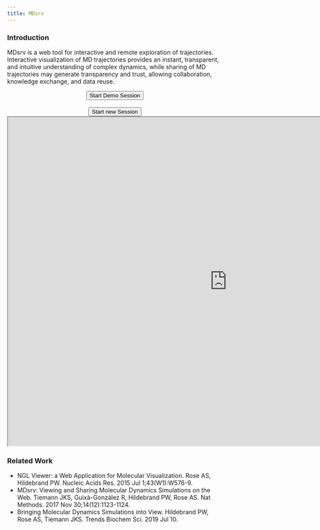 ```yaml
---
title: MDsrv
---
```

### Introduction

MDsrv is a web tool for interactive and remote exploration of trajectories. Interactive visualization of MD trajectories provides an instant, transparent, and intuitive understanding of  complex dynamics, while sharing of MD trajectories may generate transparency and trust, allowing collaboration, knowledge exchange, and data reuse.


<center><button onclick="window.location.href ='https://proteininformatics.informatik.uni-leipzig.de/?session-url=https%3A%2F%2Fremote.sca-ds.de%2Fget%2Fsession%2F80de2863-618b-4e4d-b811-316027fed991'">Start Demo Session</button></center>  
  
   <br/> 
   
<center><button onclick="window.location.href = 'https://proteininformatics.informatik.uni-leipzig.de'">Start new Session</button></center>  
  
    


<iframe style="height:768px; width:1024px;" src="https://proteininformatics.informatik.uni-leipzig.de/embedded.html?session-url=https%3A%2F%2Fremote.sca-ds.de%2Fget%2Fsession%2F80de2863-618b-4e4d-b811-316027fed991">
<b>IFrame is unavailable here</b>
</iframe>



### Related Work

- NGL Viewer: a Web Application for Molecular Visualization. Rose AS, Hildebrand PW. Nucleic Acids Res. 2015 Jul 1;43(W1):W576-9. 
- MDsrv: Viewing and Sharing Molecular Dynamics Simulations on the Web. Tiemann JKS, Guixà-González R, Hildebrand PW, Rose AS. Nat Methods. 2017 Nov 30;14(12):1123-1124. 
- Bringing Molecular Dynamics Simulations into View. Hildebrand PW, Rose AS, Tiemann JKS. Trends Biochem Sci. 2019 Jul 10.
